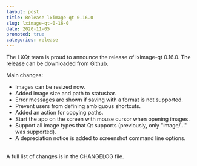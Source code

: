 ```yaml
---
layout: post
title: Release lximage-qt 0.16.0
slug: lximage-qt-0-16-0
date: 2020-11-05
promoted: true
categories: release
---
```

The LXQt team is proud to announce the release of lximage-qt 0.16.0.
The release can be downloaded from [Github](https://github.com/lxqt/lximage-qt/releases).

Main changes:


* Images can be resized now.
* Added image size and path to statusbar.
* Error messages are shown if saving with a format is not supported.
* Prevent users from defining ambiguous shortcuts.
* Added an action for copying paths.
* Start the app on the screen with mouse cursor when opening images.
* Support all image types that Qt supports (previously, only "image/…" was supported).
* A depreciation notice is added to screenshot command line options.


<br/>
A full list of changes is in the CHANGELOG file.
<br/>
